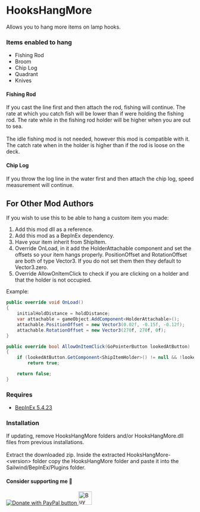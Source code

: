 # HooksHangMore

Allows you to hang more items on lamp hooks. 

### Items enabled to hang

* Fishing Rod
* Broom
* Chip Log
* Quadrant
* Knives

#### Fishing Rod

If you cast the line first and then attach the rod, fishing will continue. The rate at which you catch fish will be lower than if were holding the fishing rod. The rate while in the fishing rod holder will be higher when you are out to sea.  
<br>
The idle fishing mod is not needed, however this mod is compatible with it. The catch rate when in the holder is higher than if the rod is loose on the deck.  

#### Chip Log

If you throw the log line in the water first and then attach the chip log, speed measurement will continue.  

## For Other Mod Authors

If you wish to use this to be able to hang a custom item you made:  
1. Add this mod dll as a reference.
2. Add this mod as a BepInEx dependency.
3. Have your item inherit from ShipItem.
4. Override OnLoad, in it add the HolderAttachable component and set the offsets so your item hangs properly. PositionOffset and RotationOffset are both of type Vector3. If you do not set them then they default to Vector3.zero.
5. Override AllowOnItemClick to check if you are clicking on a holder and that the holder is not occupied.  

Example:
```c#
public override void OnLoad()
{
    initialHoldDistance = holdDistance;
    var attachable = gameObject.AddComponent<HolderAttachable>();
    attachable.PositionOffset = new Vector3(0.02f, -0.15f, -0.12f);
    attachable.RotationOffset = new Vector3(270f, 270f, 0f);
}

public override bool AllowOnItemClick(GoPointerButton lookedAtButton)
{
    if (lookedAtButton.GetComponent<ShipItemHolder>() != null && !lookedAtButton.GetComponent<ShipItemHolder>().IsOccupied)
        return true;

    return false;
}
```

### Requires

* [BepInEx 5.4.23](https://github.com/BepInEx/BepInEx/releases)

### Installation

If updating, remove HooksHangMore folders and/or HooksHangMore.dll files from previous installations.  
<br>
Extract the downloaded zip. Inside the extracted HooksHangMore-\<version\> folder copy the HooksHangMore folder and paste it into the Sailwind/BepInEx/Plugins folder.  

#### Consider supporting me 🤗

<a href='https://www.paypal.com/donate/?business=WKY25BB3TSH6E&no_recurring=0&item_name=Thank+you+for+your+support%21+I%27m+glad+you+are+enjoying+my+mods%21&currency_code=USD' target='_blank'><img src="https://www.paypalobjects.com/en_US/i/btn/btn_donate_LG.gif" border="0" alt="Donate with PayPal button" />
<a href='https://ko-fi.com/S6S11DDLMC' target='_blank'><img height='36' style='border:0px;height:36px;' src='https://storage.ko-fi.com/cdn/kofi6.png?v=6' border='0' alt='Buy Me a Coffee at ko-fi.com' /></a>